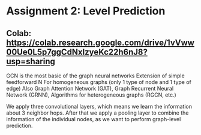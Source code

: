 # Assignment 2: Level Prediction
## Colab: https://colab.research.google.com/drive/1vVww00Ue0L5p7ggCdNxIzyeKc22h6nJ8?usp=sharing

GCN is the most basic of the graph neural networks
﻿Extension of simple feedforward N
﻿For homogeneous graphs (only 1 type of node and 1 type of edge)
﻿Also Graph Attention Network (GAT), Graph Recurrent Neural Network (GRNN),
﻿Algorithms for heterogeneous graphs (RGCN, etc.)
 
We apply three convolutional layers, which means we learn the information about 3 neighbor hops. After that we apply a pooling layer to combine the information of the individual nodes, as we want to perform graph-level prediction.


